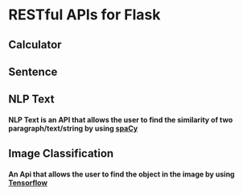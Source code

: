 # RESTful APIs for Flask

## Calculator

## Sentence

## NLP Text
#### NLP Text is an API that allows the user to find the similarity of two paragraph/text/string by using [spaCy](https://spacy.io/)

## Image Classification
#### An Api that allows the user to find the object in the image by using [Tensorflow](https://www.tensorflow.org/)